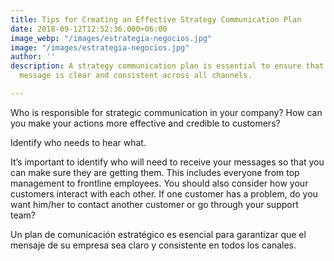 ```yaml
---
title: Tips for Creating an Effective Strategy Communication Plan
date: 2018-09-12T12:52:36.000+06:00
image_webp: "/images/estrategia-negocios.jpg"
image: "/images/estrategia-negocios.jpg"
author: ''
description: A strategy communication plan is essential to ensure that your company’s
  message is clear and consistent across all channels.

---
```

Who is responsible for strategic communication in your company? How can you make your actions more effective and credible to customers?

Identify who needs to hear what.

It’s important to identify who will need to receive your messages so that you can make sure they are getting them. This includes everyone from top management to frontline employees. You should also consider how your customers interact with each other. If one customer has a problem, do you want him/her to contact another customer or go through your support team?

Un plan de comunicación estratégico es esencial para garantizar que el mensaje de su empresa sea claro y consistente en todos los canales.